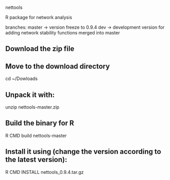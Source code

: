 nettools

R package for network analysis

branches:
master 		-> version freeze to 0.9.4
dev 		-> development version for adding network stability functions merged into master

## Download the zip file

## Move to the download directory
cd ~/Dowloads

## Unpack it with:
unzip nettools-master.zip

## Build the binary for R
R CMD build nettools-master

## Install it using (change the version according to the latest version):
R CMD INSTALL nettools_0.9.4.tar.gz

